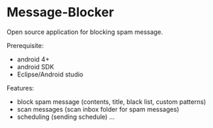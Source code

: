 # Message-Blocker

Open source application for blocking spam message.

Prerequisite:
+ android 4+
+ android SDK
+ Eclipse/Android studio

Features:
+ block spam message (contents, title, black list, custom patterns)
+ scan messages (scan inbox folder for spam messages)
+ scheduling (sending schedule)
...
